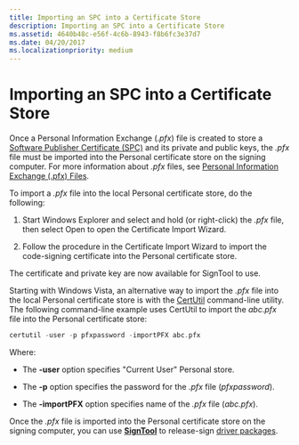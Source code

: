 ```yaml
---
title: Importing an SPC into a Certificate Store
description: Importing an SPC into a Certificate Store
ms.assetid: 4640b48c-e56f-4c6b-8943-f8b6fc3e37d7
ms.date: 04/20/2017
ms.localizationpriority: medium
---
```


# Importing an SPC into a Certificate Store


Once a Personal Information Exchange (.*pfx*) file is created to store a [Software Publisher Certificate (SPC)](software-publisher-certificate.md) and its private and public keys, the *.pfx* file must be imported into the Personal certificate store on the signing computer. For more information about *.pfx* files, see [Personal Information Exchange (.pfx) Files](personal-information-exchange---pfx--files.md).

To import a *.pfx* file into the local Personal certificate store, do the following:

1.  Start Windows Explorer and select and hold (or right-click) the *.pfx* file, then select Open to open the Certificate Import Wizard.

2.  Follow the procedure in the Certificate Import Wizard to import the code-signing certificate into the Personal certificate store.

The certificate and private key are now available for SignTool to use.

Starting with Windows Vista, an alternative way to import the *.pfx* file into the local Personal certificate store is with the [CertUtil](/previous-versions/windows/it-pro/windows-server-2008-R2-and-2008/cc732443(v=ws.10)) command-line utility. The following command-line example uses CertUtil to import the *abc.pfx* file into the Personal certificate store:

```cpp
certutil -user -p pfxpassword -importPFX abc.pfx
```

Where:

-   The **-user** option specifies "Current User" Personal store.

-   The **-p** option specifies the password for the *.pfx* file (*pfxpassword*).

-   The **-importPFX** option specifies name of the *.pfx* file (*abc.pfx*).

Once the *.pfx* file is imported into the Personal certificate store on the signing computer, you can use [**SignTool**](../devtest/signtool.md) to release-sign [driver packages](driver-packages.md).

